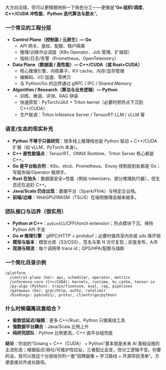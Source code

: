 大方向没错，但可以更精细地拆一下角色分工——更像是“**Go 组织/调度**，**C++/CUDA 冲性能**，**Python 迭代算法与胶水**”。

### 一个常见的工程分层

- **Control Plane（控制面 / 云原生）— Go**
  - API 网关、鉴权、配额、租户隔离
  - 推理/训练作业调度（K8s Operator、Job 管理、扩缩容）
  - 指标/日志/告警（Prometheus、OpenTelemetry）
- **Data Plane（数据面 / 高性能）— C++/CUDA（或 Rust+CUDA）**
  - 核心推理引擎、内核算子、KV cache、内存/显存管理
  - 编解码、I/O 加速、零拷贝
  - 与 Python/Go 的边界通过 gRPC / IPC / Shared Memory
- **Algorithm / Research（算法与业务逻辑）— Python**
  - 训练、微调、评测、RAG 拼装
  - 快速原型：PyTorch/JAX + Triton kernel（必要时把热点下沉到 C++/CUDA）
  - 生产联调：Triton Inference Server / TensorRT-LLM / vLLM 等

### 语言/生态的现实补充

- **Python 不等于只做研究**：很多线上推理栈也是 Python 驱动 + C++/CUDA 扩展（如 vLLM、PyTorch 本身）。
- **C++ 是性能锚点**：TensorRT、ONNX Runtime、Triton Server 核心都是 C++。
- **Go 是平台粘合剂**：K8s、etcd、Prometheus、Envoy 控制层到处都是 Go；写服务端/Operator 极顺手。
- **Rust 在抬头**：数据面安全+性能（例如 tokenizers、部分推理执行器），但生态还在追赶 C++。
- **Java/Scala 仍会出现**：数据平台（Spark/Flink）与特定企业栈。
- **前端/边缘**：WebGPU/WASM（TS/JS）在端侧推理会越来越多。

### 团队接口与边界（很实用）

- **Python ⇄ C++**：`pybind11`/CFFI/torch extension；热点模块下沉、保持 Python API 不变
- **Go ⇄ 推理引擎**：gRPC/HTTP + protobuf；必要时做共享内存或 uds 降开销
- **模型与版本**：模型仓库（S3/OSS），签名与第 N 次可复现；灰度发布、A/B
- **观测与限流**：每个调用带 trace id；QPS/HPA/配额与熔断

### 一个简化目录示例

```
/platform
  /control-plane (Go): api, scheduler, operator, metrics
  /inference-core (C++/CUDA): kernels, runtime, kv_cache, tensor-io
  /py-algo (Python): train/finetune, eval, rag, pipelines
  /gateways (Go): grpc/http, authz, ratelimit
  /bindings: pybind11/, proto/, clients(go/python)
```

### 什么时候偏离这套组合？

- **极致低延迟/端侧**：更多 C++/Rust，Python 只做离线工具
- **强数据平台耦合**：Java/Scala 比例上升
- **纯研究团队**：Python 比例更高，C++ 由平台组兜底

**结论**：你说的“Golang + C++（CUDA） + Python”基本就是未来 AI 基础设施的主流形态；根据延迟/吞吐/可维护性拉扯，三者配比会变，但分工逻辑不变。你要的话，我可以按这个分层给你列一套“招聘画像 + 学习路线 + 开源项目清单”，方便直接对齐成长路径。